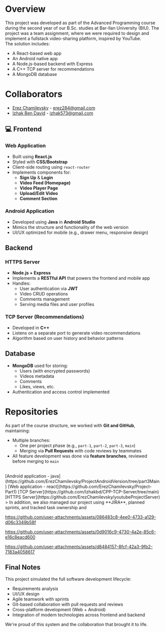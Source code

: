 # Overview
This project was developed as part of the Advanced Programming course during the second year of our B.Sc. studies at Bar-Ilan University (BIU). The project was a team assignment, where we were required to design and implement a fullstack video-sharing platform, inspired by YouTube.
<br/>
The solution includes:
- A React-based web app
- An Android native app
- A Node.js-based backend with Express
- A C++ TCP server for recommendations
- A MongoDB database
  
# Collaborators
- [Erez Chamilevsky](https://github.com/ErezChamilevsky) - erez284@gmail.com
- [Izhak Ben David](https://github.com/Izhakbd) - izhak573@gmail.com 

## 💻 Frontend

### Web Application
- Built using **React.js**
- Styled with **CSS/Bootstrap**
- Client-side routing using `react-router`
- Implements components for:
  - **Sign Up** & **Login**
  - **Video Feed (Homepage)**
  - **Video Player Page**
  - **Upload/Edit Video**
  - **Comment Section**

### Android Application
- Developed using **Java** in **Android Studio**
- Mimics the structure and functionality of the web version
- UI/UX optimized for mobile (e.g., drawer menu, responsive design)


## Backend

### HTTPS Server
- **Node.js + Express**
- Implements a **RESTful API** that powers the frontend and mobile app
- Handles:
  - User authentication via **JWT**
  - Video CRUD operations
  - Comments management
  - Serving media files and user profiles

### TCP Server (Recommendations)
- Developed in **C++**
- Listens on a separate port to generate video recommendations
- Algorithm based on user history and behavior patterns

## Database
- **MongoDB** used for storing:
  - Users (with encrypted passwords)
  - Videos metadata
  - Comments
  - Likes, views, etc.
- Authentication and access control implemented

# Repositories
As part of the course structure, we worked with **Git and GitHub**, maintaining:
- Multiple branches:
  - One per project phase (e.g., `part-1`, `part-2`, `part-3`, `main`)
  - Merging via **Pull Requests** with code reviews by teammates
- All feature development was done via **feature branches**, reviewed before merging to `main`
<br/>
[Android application - java](https://github.com/ErezChamilevsky/ProjectAndroidVersion/tree/part3Main)
[Web application - react](https://github.com/ErezChamilevsky/Project-Part1)
[TCP Server](https://github.com/Izhakbd/CPP-TCP-Server/tree/main)
[HTTPS Server](https://github.com/ErezChamilevsky/youtubeProjectServer)
<br/>
> In addition, we also managed our project using **JIRA**, planned sprints, and tracked task ownership and 



https://github.com/user-attachments/assets/086483c8-4ee0-4733-a129-d06c3349b58f


https://github.com/user-attachments/assets/0d9016c9-4730-4a2e-85c6-e16c8eacd600


https://github.com/user-attachments/assets/d8484157-8fcf-42a3-9fb2-7183a4058617

## Final Notes

This project simulated the full software development lifecycle:
- Requirements analysis
- UI/UX design
- Agile teamwork with sprints
- Git-based collaboration with pull requests and reviews
- Cross-platform development (Web + Android)
- Integration of modern technologies across frontend and backend

We're proud of this system and the collaboration that brought it to life.

